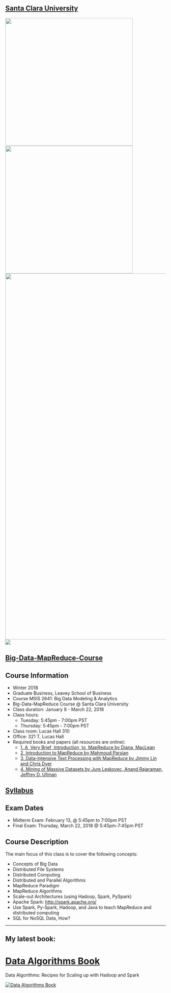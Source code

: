 [Santa Clara University](http://scu.edu/)
-----------------------------------------

<img src="images/big-data-words.jpg" width="400" height="400" />

<img src="images/big-data-words2.png" width="400" height="400" />

<img src="images/big-data-words2.png" width="2267" height="1147" />

<img src="images/big-data-words2.png"/>


[Big-Data-MapReduce-Course](https://www.scu.edu/business/ms-information-systems/curriculum/msis-courses/)
----------------------------

## Course Information
* Winter 2018
* Graduate Business, Leavey School of Business
* Course MSIS 2641: Big Data Modeling & Analytics
* Big-Data-MapReduce Course @ Santa Clara University
* Class duration: January 8 - March 22, 2018
* Class hours: 
	* Tuesday: 5:45pm - 7:00pm PST
	* Thursday: 5:45pm - 7:00pm PST
* Class room: Lucas Hall 310 
* Office: 321 T, Lucas Hall
* Required books and papers (all resources are online):
	* [1. A  Very Brief  Introduction  to  MapReduce by Diana  MacLean](http://hci.stanford.edu/courses/cs448g/a2/files/map_reduce_tutorial.pdf)
	* [2. Introduction to MapReduce by Mahmoud Parsian](http://mapreduce4hackers.com/docs/Introduction-to-MapReduce.pdf)
	* [3. Data-Intensive Text Processing with MapReduce by Jimmy Lin and Chris Dyer](https://lintool.github.io/MapReduceAlgorithms/ed1n/MapReduce-algorithms.pdf)
	* [4. Mining of Massive Datasets by Jure Leskovec, Anand Rajaraman, Jeffrey D. Ullman](http://infolab.stanford.edu/~ullman/mmds/book.pdf)

## [Syllabus](./syllabus/2018-Winter/)

## Exam Dates
* Midterm Exam: February 13, @ 5:45pm to 7:00pm PST
* Final Exam: Thursday, March 22, 2018 @ 5:45pm-7:45pm PST

## Course Description
The main focus of this class is to cover the following concepts:

* Concepts of Big Data
* Distributed File Systems
* Distributed Computing
* Distributed and Parallel Algorithms
* MapReduce Paradigm
* MapReduce Algorithms
* Scale-out Architectures (using Hadoop, Spark, PySpark)
* Apache Spark: http://spark.apache.org/
* Use Spark, Py-Spark, Hadoop, and Java to teach MapReduce and distributed computing
* SQL for NoSQL Data, How?

---------------------------

## My latest book: 

[Data Algorithms Book](http://shop.oreilly.com/product/0636920033950.do)
======================
Data Algorithms: Recipes for Scaling up with Hadoop and Spark


[![Data Algorithms Book](images/large-image.jpg)](http://shop.oreilly.com/product/0636920033950.do)

